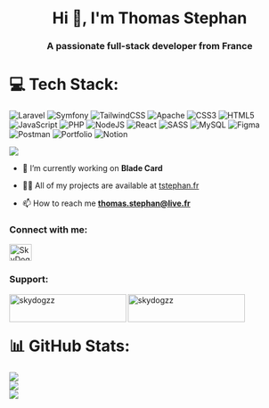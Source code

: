 <h1 align="center">Hi 👋, I'm Thomas Stephan</h1>
<h3 align="center">A passionate full-stack developer from France</h3>

# 💻 Tech Stack:
![Laravel](https://img.shields.io/badge/laravel-%23FF2D20.svg?style=for-the-badge&logo=laravel&logoColor=white) ![Symfony](https://img.shields.io/badge/symfony-%23000000.svg?style=for-the-badge&logo=symfony&logoColor=white) ![TailwindCSS](https://img.shields.io/badge/tailwindcss-%2338B2AC.svg?style=for-the-badge&logo=tailwind-css&logoColor=white) ![Apache](https://img.shields.io/badge/apache-%23D42029.svg?style=for-the-badge&logo=apache&logoColor=white) ![CSS3](https://img.shields.io/badge/css3-%231572B6.svg?style=for-the-badge&logo=css3&logoColor=white) ![HTML5](https://img.shields.io/badge/html5-%23E34F26.svg?style=for-the-badge&logo=html5&logoColor=white) ![JavaScript](https://img.shields.io/badge/javascript-%23323330.svg?style=for-the-badge&logo=javascript&logoColor=%23F7DF1E) ![PHP](https://img.shields.io/badge/php-%23777BB4.svg?style=for-the-badge&logo=php&logoColor=white) ![NodeJS](https://img.shields.io/badge/node.js-6DA55F?style=for-the-badge&logo=node.js&logoColor=white) ![React](https://img.shields.io/badge/react-%2320232a.svg?style=for-the-badge&logo=react&logoColor=%2361DAFB) ![SASS](https://img.shields.io/badge/SASS-hotpink.svg?style=for-the-badge&logo=SASS&logoColor=white) ![MySQL](https://img.shields.io/badge/mysql-%2300f.svg?style=for-the-badge&logo=mysql&logoColor=white) 	![Figma](https://img.shields.io/badge/figma-%23F24E1E.svg?style=for-the-badge&logo=figma&logoColor=white) ![Postman](https://img.shields.io/badge/Postman-FF6C37?style=for-the-badge&logo=postman&logoColor=white) ![Portfolio](https://img.shields.io/badge/Portfolio-%23000000.svg?style=for-the-badge&logo=firefox&logoColor=#FF7139) ![Notion](https://img.shields.io/badge/Notion-%23000000.svg?style=for-the-badge&logo=notion&logoColor=white)

[![](https://visitcount.itsvg.in/api?id=skydogzz&icon=0&color=0)](https://visitcount.itsvg.in)

- 🔭 I’m currently working on **Blade Card**

- 👨‍💻 All of my projects are available at [tstephan.fr](tstephan.fr)

- 📫 How to reach me **thomas.stephan@live.fr**

<h3 align="left">Connect with me:</h3>
<p align="left">
<a href="https://discord.gg/SkyDogzz#6138" target="blank"><img align="center" src="https://raw.githubusercontent.com/rahuldkjain/github-profile-readme-generator/master/src/images/icons/Social/discord.svg" alt="SkyDogzz#6138" height="30" width="40" /></a>
</p>

<h3 align="left">Support:</h3>
<p><a href="https://www.buymeacoffee.com/skydogzz"> <img align="left" src="https://cdn.buymeacoffee.com/buttons/v2/default-yellow.png" height="50" width="210" alt="skydogzz" /></a><a href="https://ko-fi.com/skydogzz"> <img align="left" src="https://cdn.ko-fi.com/cdn/kofi3.png?v=3" height="50" width="210" alt="skydogzz" /></a></p><br><br>

# 📊 GitHub Stats:
![](https://github-readme-stats.vercel.app/api?username=skydogzz&theme=dracula&hide_border=false&include_all_commits=false&count_private=false)<br/>
![](https://github-readme-streak-stats.herokuapp.com/?user=skydogzz&theme=dracula&hide_border=false)<br/>
![](https://github-readme-stats.vercel.app/api/top-langs/?username=skydogzz&theme=dracula&hide_border=false&include_all_commits=false&count_private=false&layout=compact)